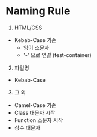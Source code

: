 # Naming Rule

1. HTML/CSS
 - Kebab-Case 기준
    * 영어 소문자
    * '-' 으로 연결 (test-container)

2. 파일명
 - Kebab-Case

3. 그 외
 - Camel-Case 기준
 - Class 대문자 시작
 - Function 소문자 시작
 - 상수 대문자
